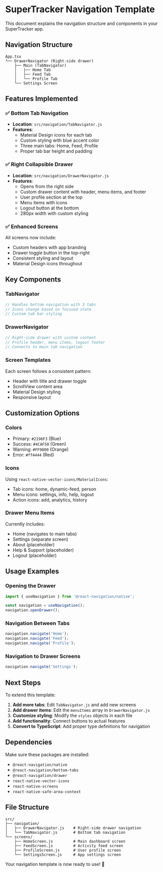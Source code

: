 # SuperTracker Navigation Template

This document explains the navigation structure and components in your SuperTracker app.

## Navigation Structure

```
App.tsx
└── DrawerNavigator (Right-side drawer)
    ├── Main (TabNavigator)
    │   ├── Home Tab
    │   ├── Feed Tab
    │   └── Profile Tab
    └── Settings Screen
```

## Features Implemented

### ✅ Bottom Tab Navigation
- **Location**: `src/navigation/TabNavigator.js`
- **Features**:
  - Material Design icons for each tab
  - Custom styling with blue accent color
  - Three main tabs: Home, Feed, Profile
  - Proper tab bar height and padding

### ✅ Right Collapsible Drawer
- **Location**: `src/navigation/DrawerNavigator.js`
- **Features**:
  - Opens from the right side
  - Custom drawer content with header, menu items, and footer
  - User profile section at the top
  - Menu items with icons
  - Logout button at the bottom
  - 280px width with custom styling

### ✅ Enhanced Screens
All screens now include:
- Custom headers with app branding
- Drawer toggle button in the top-right
- Consistent styling and layout
- Material Design icons throughout

## Key Components

### TabNavigator
```javascript
// Handles bottom navigation with 3 tabs
// Icons change based on focused state
// Custom tab bar styling
```

### DrawerNavigator
```javascript
// Right-side drawer with custom content
// Profile header, menu items, logout footer
// Connects to main tab navigation
```

### Screen Templates
Each screen follows a consistent pattern:
- Header with title and drawer toggle
- ScrollView content area
- Material Design styling
- Responsive layout

## Customization Options

### Colors
- Primary: `#2196F3` (Blue)
- Success: `#4CAF50` (Green)
- Warning: `#FF9800` (Orange)
- Error: `#ff4444` (Red)

### Icons
Using `react-native-vector-icons/MaterialIcons`:
- Tab icons: home, dynamic-feed, person
- Menu icons: settings, info, help, logout
- Action icons: add, analytics, history

### Drawer Menu Items
Currently includes:
- Home (navigates to main tabs)
- Settings (separate screen)
- About (placeholder)
- Help & Support (placeholder)
- Logout (placeholder)

## Usage Examples

### Opening the Drawer
```javascript
import { useNavigation } from '@react-navigation/native';

const navigation = useNavigation();
navigation.openDrawer();
```

### Navigation Between Tabs
```javascript
navigation.navigate('Home');
navigation.navigate('Feed');
navigation.navigate('Profile');
```

### Navigation to Drawer Screens
```javascript
navigation.navigate('Settings');
```

## Next Steps

To extend this template:

1. **Add more tabs**: Edit `TabNavigator.js` and add new screens
2. **Add drawer items**: Edit the `menuItems` array in `DrawerNavigator.js`
3. **Customize styling**: Modify the `styles` objects in each file
4. **Add functionality**: Connect buttons to actual features
5. **Convert to TypeScript**: Add proper type definitions for navigation

## Dependencies

Make sure these packages are installed:
- `@react-navigation/native`
- `@react-navigation/bottom-tabs`
- `@react-navigation/drawer`
- `react-native-vector-icons`
- `react-native-screens`
- `react-native-safe-area-context`

## File Structure

```
src/
├── navigation/
│   ├── DrawerNavigator.js    # Right-side drawer navigation
│   └── TabNavigator.js       # Bottom tab navigation
└── screens/
    ├── HomeScreen.js         # Main dashboard screen
    ├── FeedScreen.js         # Activity feed screen
    ├── ProfileScreen.js      # User profile screen
    └── SettingsScreen.js     # App settings screen
```

Your navigation template is now ready to use! 🚀

